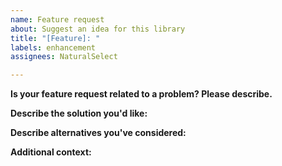 ```yaml
---
name: Feature request
about: Suggest an idea for this library
title: "[Feature]: "
labels: enhancement
assignees: NaturalSelect

---
```


**Is your feature request related to a problem? Please describe.**

<!-- A clear and concise description of what the problem is. -->

**Describe the solution you'd like:**

<!-- A clear and concise description of what you want to happen. -->

**Describe alternatives you've considered:**

<!-- A clear and concise description of any alternative solutions or features you've considered. -->

**Additional context:**

<!-- Add any other context or screenshots about the feature request here. -->
